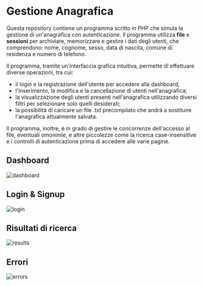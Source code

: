 # Gestione Anagrafica
Questa repository contiene un programma scritto in PHP che simula la gestione di un'anagrafica con autenticazione. Il programma utilizza **file** e **sessioni** per archiviare, memorizzare e gestire i dati degli utenti, che comprendono: nome, cognome, sesso, data di nascita, comune di residenza e numero di telefono.

Il programma, tramite un'interfaccia grafica intuitiva, permette di effettuare diverse operazioni, tra cui:
- il login e la registrazione dell'utente per accedere alla dashboard;
- l'inserimento, la modifica e la cancellazione di utenti nell'anagrafica;
- la visualizzazione degli utenti presenti nell'anagrafica utilizzando diversi filtri per selezionare solo quelli desiderati;
- la possibilità di caricare un file .txt precompilato che andrà a sostituire l'anagrafica attualmente salvata.

Il programma, inoltre, è in grado di gestire le concorrenze dell'accesso al file, eventuali omonimie, e altre piccolezze come la ricerca case-insensitive e i controlli di autenticazione prima di accedere alle varie pagine.

## Dashboard
![dashboard](https://user-images.githubusercontent.com/79053058/236007514-f55efd3c-34f8-4a7b-bbb8-c21eef74743a.png)

## Login & Signup
![login](https://user-images.githubusercontent.com/79053058/236010687-85d40c07-c97e-4eeb-8010-94a67aee8619.png)

## Risultati di ricerca
![results](https://user-images.githubusercontent.com/79053058/236011099-dd0df0c3-b971-4df1-9b3f-a45cc6b30962.png)

## Errori
![errors](https://user-images.githubusercontent.com/79053058/236012772-c3719096-e8e6-45b6-b7ab-0c4dbc4d2f83.png)
